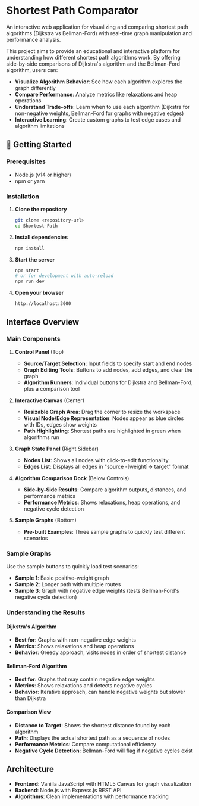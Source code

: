 # Shortest Path Comparator

An interactive web application for visualizing and comparing shortest path algorithms (Dijkstra vs Bellman-Ford) with real-time graph manipulation and performance analysis.

This project aims to provide an educational and interactive platform for understanding how different shortest path algorithms work. By offering side-by-side comparisons of Dijkstra's algorithm and the Bellman-Ford algorithm, users can:

- **Visualize Algorithm Behavior**: See how each algorithm explores the graph differently
- **Compare Performance**: Analyze metrics like relaxations and heap operations
- **Understand Trade-offs**: Learn when to use each algorithm (Dijkstra for non-negative weights, Bellman-Ford for graphs with negative edges)
- **Interactive Learning**: Create custom graphs to test edge cases and algorithm limitations

## 🚀 Getting Started

### Prerequisites

- Node.js (v14 or higher)
- npm or yarn

### Installation

1. **Clone the repository**

   ```bash
   git clone <repository-url>
   cd Shortest-Path
   ```

2. **Install dependencies**

   ```bash
   npm install
   ```

3. **Start the server**

   ```bash
   npm start
   # or for development with auto-reload
   npm run dev
   ```

4. **Open your browser**
   ```
   http://localhost:3000
   ```

## Interface Overview

### Main Components

1. **Control Panel** (Top)

   - **Source/Target Selection**: Input fields to specify start and end nodes
   - **Graph Editing Tools**: Buttons to add nodes, add edges, and clear the graph
   - **Algorithm Runners**: Individual buttons for Dijkstra and Bellman-Ford, plus a comparison tool

2. **Interactive Canvas** (Center)

   - **Resizable Graph Area**: Drag the corner to resize the workspace
   - **Visual Node/Edge Representation**: Nodes appear as blue circles with IDs, edges show weights
   - **Path Highlighting**: Shortest paths are highlighted in green when algorithms run

3. **Graph State Panel** (Right Sidebar)

   - **Nodes List**: Shows all nodes with click-to-edit functionality
   - **Edges List**: Displays all edges in "source -[weight]-> target" format

4. **Algorithm Comparison Dock** (Below Controls)

   - **Side-by-Side Results**: Compare algorithm outputs, distances, and performance metrics
   - **Performance Metrics**: Shows relaxations, heap operations, and negative cycle detection

5. **Sample Graphs** (Bottom)
   - **Pre-built Examples**: Three sample graphs to quickly test different scenarios

### Sample Graphs

Use the sample buttons to quickly load test scenarios:

- **Sample 1**: Basic positive-weight graph
- **Sample 2**: Longer path with multiple routes
- **Sample 3**: Graph with negative edge weights (tests Bellman-Ford's negative cycle detection)

### Understanding the Results

#### Dijkstra's Algorithm

- **Best for**: Graphs with non-negative edge weights
- **Metrics**: Shows relaxations and heap operations
- **Behavior**: Greedy approach, visits nodes in order of shortest distance

#### Bellman-Ford Algorithm

- **Best for**: Graphs that may contain negative edge weights
- **Metrics**: Shows relaxations and detects negative cycles
- **Behavior**: Iterative approach, can handle negative weights but slower than Dijkstra

#### Comparison View

- **Distance to Target**: Shows the shortest distance found by each algorithm
- **Path**: Displays the actual shortest path as a sequence of nodes
- **Performance Metrics**: Compare computational efficiency
- **Negative Cycle Detection**: Bellman-Ford will flag if negative cycles exist

## Architecture

- **Frontend**: Vanilla JavaScript with HTML5 Canvas for graph visualization
- **Backend**: Node.js with Express.js REST API
- **Algorithms**: Clean implementations with performance tracking
